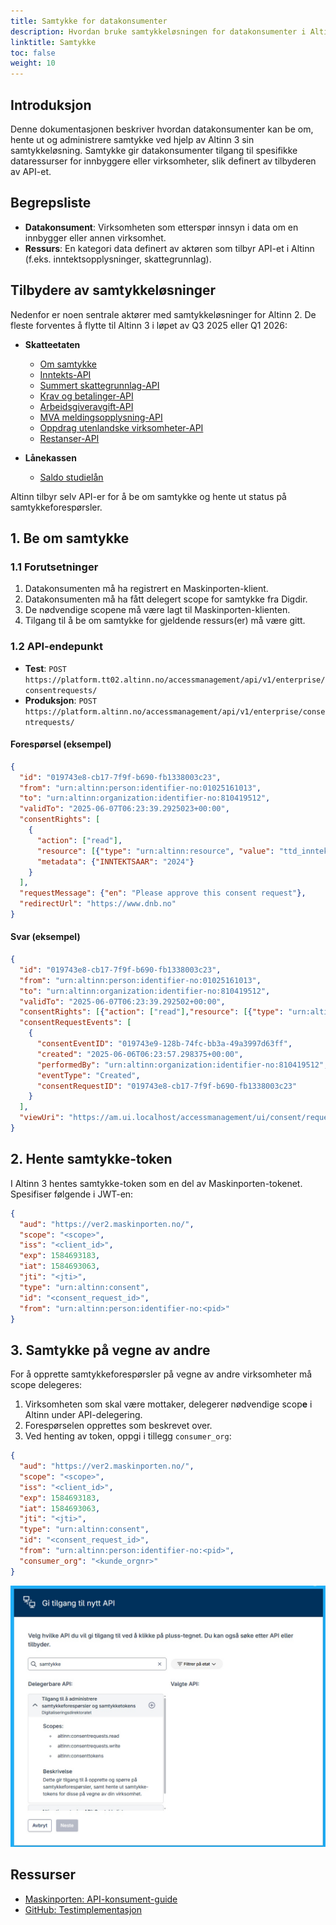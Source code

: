 ```yaml
---
title: Samtykke for datakonsumenter
description: Hvordan bruke samtykkeløsningen for datakonsumenter i Altinn 3
linktitle: Samtykke
toc: false
weight: 10
---
```


## Introduksjon

Denne dokumentasjonen beskriver hvordan datakonsumenter kan be om, hente ut og administrere samtykke ved hjelp av Altinn 3 sin samtykkeløsning. Samtykke gir datakonsumenter tilgang til spesifikke dataressurser for innbyggere eller virksomheter, slik definert av tilbyderen av API-et.

## Begrepsliste

* **Datakonsument**: Virksomheten som etterspør innsyn i data om en innbygger eller annen virksomhet.
* **Ressurs**: En kategori data definert av aktøren som tilbyr API-et i Altinn (f.eks. inntektsopplysninger, skattegrunnlag).

## Tilbydere av samtykkeløsninger

Nedenfor er noen sentrale aktører med samtykkeløsninger for Altinn 2. De fleste forventes å flytte til Altinn 3 i løpet av Q3 2025 eller Q1 2026:

* **Skatteetaten**

  * [Om samtykke](https://skatteetaten.github.io/api-dokumentasjon/en/om/samtykke)
  * [Inntekts-API](https://skatteetaten.github.io/api-dokumentasjon/en/api/inntekt)
  * [Summert skattegrunnlag-API](https://skatteetaten.github.io/api-dokumentasjon/en/api/summertskattegrunnlag)
  * [Krav og betalinger-API](https://skatteetaten.github.io/api-dokumentasjon/en/api/kravogbetalinger)
  * [Arbeidsgiveravgift-API](https://skatteetaten.github.io/api-dokumentasjon/en/api/arbeidsgiveravgift)
  * [MVA meldingsopplysning-API](https://skatteetaten.github.io/api-dokumentasjon/en/api/mva_meldingsopplysning)
  * [Oppdrag utenlandske virksomheter-API](https://skatteetaten.github.io/api-dokumentasjon/en/api/oppdragutenlandskevirksomheter)
  * [Restanser-API](https://skatteetaten.github.io/api-dokumentasjon/en/api/restanser)
* **Lånekassen**

  * [Saldo studielån](https://dokumentasjon.dsop.no/dsop_saldostudielan_om.html)

Altinn tilbyr selv API-er for å be om samtykke og hente ut status på samtykkeforespørsler.

## 1. Be om samtykke

### 1.1 Forutsetninger

1. Datakonsumenten må ha registrert en Maskinporten-klient.
2. Datakonsumenten må ha fått delegert scope for samtykke fra Digdir.
3. De nødvendige scopene må være lagt til Maskinporten-klienten.
4. Tilgang til å be om samtykke for gjeldende ressurs(er) må være gitt.

### 1.2 API-endepunkt

* **Test**: `POST https://platform.tt02.altinn.no/accessmanagement/api/v1/enterprise/consentrequests/`
* **Produksjon**: `POST https://platform.altinn.no/accessmanagement/api/v1/enterprise/consentrequests/`

#### Forespørsel (eksempel)

```json
{
  "id": "019743e8-cb17-7f9f-b690-fb1338003c23",
  "from": "urn:altinn:person:identifier-no:01025161013",
  "to": "urn:altinn:organization:identifier-no:810419512",
  "validTo": "2025-06-07T06:23:39.2925023+00:00",
  "consentRights": [
    {
      "action": ["read"],
      "resource": [{"type": "urn:altinn:resource", "value": "ttd_inntektsopplysninger"}],
      "metadata": {"INNTEKTSAAR": "2024"}
    }
  ],
  "requestMessage": {"en": "Please approve this consent request"},
  "redirectUrl": "https://www.dnb.no"
}
```

#### Svar (eksempel)

```json
{
  "id": "019743e8-cb17-7f9f-b690-fb1338003c23",
  "from": "urn:altinn:person:identifier-no:01025161013",
  "to": "urn:altinn:organization:identifier-no:810419512",
  "validTo": "2025-06-07T06:23:39.292502+00:00",
  "consentRights": [{"action": ["read"],"resource": [{"type": "urn:altinn:resource","value": "ttd_inntektsopplysninger"}],"metaData": {"INNTEKTSAAR": "2024"}}],
  "consentRequestEvents": [
    {
      "consentEventID": "019743e9-128b-74fc-bb3a-49a3997d63ff",
      "created": "2025-06-06T06:23:57.298375+00:00",
      "performedBy": "urn:altinn:organization:identifier-no:810419512",
      "eventType": "Created",
      "consentRequestID": "019743e8-cb17-7f9f-b690-fb1338003c23"
    }
  ],
  "viewUri": "https://am.ui.localhost/accessmanagement/ui/consent/request?id=019743e8-cb17-7f9f-b690-fb1338003c23"
}
```

## 2. Hente samtykke-token

I Altinn 3 hentes samtykke-token som en del av Maskinporten-tokenet. Spesifiser følgende i JWT-en:

```json
{
  "aud": "https://ver2.maskinporten.no/",
  "scope": "<scope>",
  "iss": "<client_id>",
  "exp": 1584693183,
  "iat": 1584693063,
  "jti": "<jti>",
  "type": "urn:altinn:consent",
  "id": "<consent_request_id>",
  "from": "urn:altinn:person:identifier-no:<pid>"
}
```

## 3. Samtykke på vegne av andre

For å opprette samtykkeforespørsler på vegne av andre virksomheter må scope delegeres:

1. Virksomheten som skal være mottaker, delegerer nødvendige scop**e** i Altinn under API-delegering.
2. Forespørselen opprettes som beskrevet over.
3. Ved henting av token, oppgi i tillegg `consumer_org`:

```json
{
  "aud": "https://ver2.maskinporten.no/",
  "scope": "<scope>",
  "iss": "<client_id>",
  "exp": 1584693183,
  "iat": 1584693063,
  "jti": "<jti>",
  "type": "urn:altinn:consent",
  "id": "<consent_request_id>",
  "from": "urn:altinn:person:identifier-no:<pid>",
  "consumer_org": "<kunde_orgnr>"
}
```

![Scope-delegering i Altinn](scopedelegation.jpg)

## Ressurser

* [Maskinporten: API-konsument-guide](https://docs.digdir.no/docs/Maskinporten/maskinporten_guide_apikonsument.html)
* [GitHub: Testimplementasjon](https://github.com/TheTechArch/smartbank)
